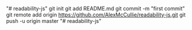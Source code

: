 "# readability-js"  git init git add README.md git commit -m "first commit" git remote add origin https://github.com/AlexMcCullie/readability-js.git git push -u origin master
"# readability-js" 

